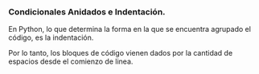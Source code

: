 ### Condicionales Anidados e Indentación.

En Python, lo que determina la forma en la que se encuentra agrupado el código, es la indentación.

Por lo tanto, los bloques de código vienen dados por la cantidad de espacios desde el comienzo de linea.



